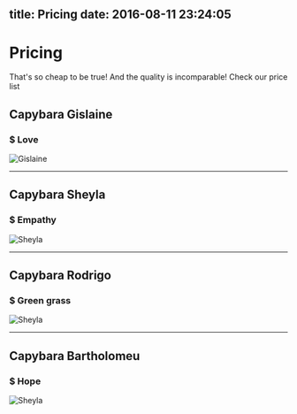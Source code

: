 title: Pricing
date: 2016-08-11 23:24:05
---
# Pricing

That's so cheap to be true! And the quality is incomparable!
Check our price list

## Capybara Gislaine
### $ Love
![Gislaine](../images/gislaine.jpg)

<hr />

## Capybara Sheyla
### $ Empathy
![Sheyla](../images/sheyla.jpg)

<hr />

## Capybara Rodrigo
### $ Green grass
![Sheyla](../images/rodrigo.jpg)

<hr />

## Capybara Bartholomeu
### $ Hope
![Sheyla](../images/bartholomeu.jpg)
